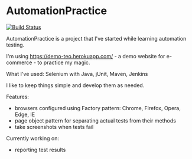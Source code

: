 # AutomationPractice

[![Build Status](https://61037293ad05.ngrok.io/job/chromeTests/badge/icon?style=flat-square&subject=chrome)](https://61037293ad05.ngrok.io/job/chromeTests/)

AutomationPractice is a project that I've started while learning automation testing.

I'm using https://demo-teo.herokuapp.com/ - a demo website for e-commerce - to practice my magic.

What I've used: Selenium with Java, jUnit, Maven, Jenkins

I like to keep things simple and develop them as needed.

Features:
- browsers configured using Factory pattern: Chrome, Firefox, Opera, Edge, IE
- page object pattern for separating actual tests from their methods
- take screenshots when tests fail

Currently working on:
- reporting test results